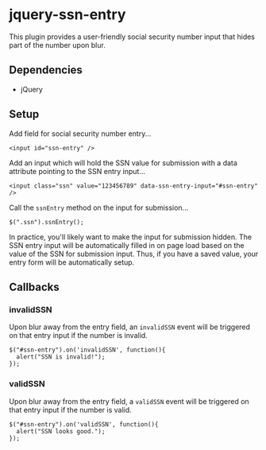 # jquery-ssn-entry

This plugin provides a user-friendly social security number input that hides part of the number upon blur.

## Dependencies

- jQuery

## Setup

Add field for social security number entry...

    <input id="ssn-entry" />

Add an input which will hold the SSN value for submission with a data attribute pointing to the SSN entry input...

    <input class="ssn" value="123456789" data-ssn-entry-input="#ssn-entry" />

Call the `ssnEntry` method on the input for submission...

    $(".ssn").ssnEntry();

In practice, you'll likely want to make the input for submission hidden. The SSN entry input will be automatically filled in on page load based on the value of the SSN for submission input. Thus, if you have a saved value, your entry form will be automatically setup.

## Callbacks

### invalidSSN

Upon blur away from the entry field, an `invalidSSN` event will be triggered on that entry input if the number is invalid.

    $("#ssn-entry").on('invalidSSN', function(){
      alert("SSN is invalid!");
    });

### validSSN

Upon blur away from the entry field, a `validSSN` event will be triggered on that entry input if the number is valid.

    $("#ssn-entry").on('validSSN', function(){
      alert("SSN looks good.");
    });
